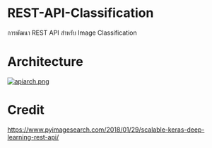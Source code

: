# REST-API-Classification
การพัฒนา REST API สำหรับ Image Classification

# Architecture
[![apiarch.png](https://s18.postimg.cc/dr9nzpcu1/apiarch.png)](https://postimg.cc/image/gy47jbx9x/)

# Credit
https://www.pyimagesearch.com/2018/01/29/scalable-keras-deep-learning-rest-api/
